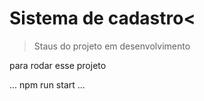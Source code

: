 <h1>Sistema de cadastro<</h1>

>Staus do projeto em desenvolvimento

para rodar esse projeto

...
npm run start
...
